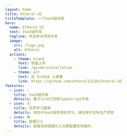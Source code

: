 ```yaml
---
layout: home
title: Etheral-UI
titleTemplate: 一个Vue3组件库
hero:
  name: Etheral-UI
  text: Vue3组件库
  tagline: 欢迎参与项目开发
  image: 
    src: /logo.png
    alt: Etheral
  actions:
    - theme: brand
      text: 快速上手
      link: /guide/installation
    - theme: alt
      text: 在 GitHub 上查看
      link: https://github.com/etheral12138/Etheral-UI
features:
  - icon: 💡
    title: Vue3组件库
    details: 基于vite打包和TypeScript开发
  - icon: 📦
    title: 仅供学习使用
    details: 倾向于Vue3组件库的学习，请勿用于实际生产项目
  - icon: 🛠️
    title: 按需引入
    details: 直接支持按需引入无需配置任何插件。
---
```

